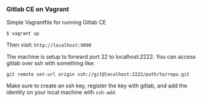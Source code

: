 ### Gitlab CE on Vagrant

Simple Vagrantfile for running Gitlab CE

```
$ vagrant up
```

Then visit: `http://localhost:9090`

The machine is setup to forward port 22 to localhost:2222. You can access gitlab over ssh
with something like:

```
git remote set-url origin ssh://git@localhost:2222/path/to/repo.git
```

Make sure to create an ssh key, register the key with gitlab, and add the identity on your local machine with `ssh-add`. 
